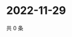 # 2022-11-29

共 0 条

<!-- BEGIN WEIBO -->
<!-- 最后更新时间 Tue Nov 29 2022 16:00:42 GMT+0800 (China Standard Time) -->

<!-- END WEIBO -->
